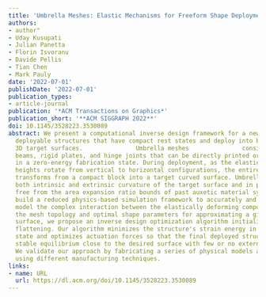 ```yaml
---
title: 'Umbrella Meshes: Elastic Mechanisms for Freeform Shape Deployment'
authors:
- author"
- Uday Kusupati
- Julian Panetta
- Florin Isvoranu
- Davide Pellis
- Tian Chen
- Mark Pauly
date: '2022-07-01'
publishDate: '2022-07-01'
publication_types:
- article-journal
publication: '*ACM Transactions on Graphics*'
publication_short: '**ACM SIGGRAPH 2022**'
doi: 10.1145/3528223.3530089
abstract: We present a computational inverse design framework for a new class of volumetric
  deployable structures that have compact rest states and deploy into bending-active
  3D target surfaces.               Umbrella meshes               consist of elastic
  beams, rigid plates, and hinge joints that can be directly printed or assembled
  in a zero-energy fabrication state. During deployment, as the elastic beams of varying
  heights rotate from vertical to horizontal configurations, the entire structure
  transforms from a compact block into a target curved surface. Umbrella Meshes encode
  both intrinsic and extrinsic curvature of the target surface and in principle are
  free from the area expansion ratio bounds of past auxetic material systems.                          We
  build a reduced physics-based simulation framework to accurately and efficiently
  model the complex interaction between the elastically deforming components. To determine
  the mesh topology and optimal shape parameters for approximating a given target
  surface, we propose an inverse design optimization algorithm initialized with conformal
  flattening. Our algorithm minimizes the structure's strain energy in its deployed
  state and optimizes actuation forces so that the final deployed structure is in
  stable equilibrium close to the desired surface with few or no external constraints.
  We validate our approach by fabricating a series of physical models at various scales
  using different manufacturing techniques.
links:
- name: URL
  url: https://dl.acm.org/doi/10.1145/3528223.3530089
---
```

